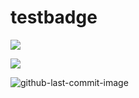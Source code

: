 # testbadge
![](https://github.com/ku1918/testbadge/workflows/CI/badge.svg)

![](https://img.shields.io/badge/test-hello-green)

![github-last-commit-image](https://img.shields.io/github/last-commit/commonality/getting-started-inner-source.svg?style=flat-square)
